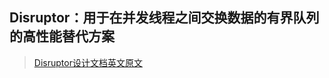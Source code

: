 ## Disruptor：用于在并发线程之间交换数据的有界队列的高性能替代方案

>  [Disruptor设计文档英文原文](https://lmax-exchange.github.io/disruptor/disruptor.html)

